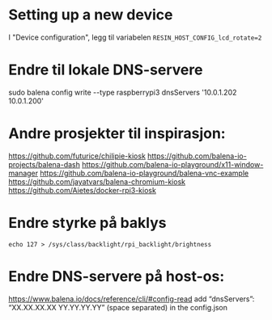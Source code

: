 # Setting up a new device
I "Device configuration", legg til variabelen
`RESIN_HOST_CONFIG_lcd_rotate=2`

# Endre til lokale DNS-servere
sudo balena config write --type raspberrypi3 dnsServers '10.0.1.202 10.0.1.200'

# Andre prosjekter til inspirasjon:
https://github.com/futurice/chilipie-kiosk
https://github.com/balena-io-projects/balena-dash
https://github.com/balena-io-playground/x11-window-manager
https://github.com/balena-io-playground/balena-vnc-example
https://github.com/jayatvars/balena-chromium-kiosk
https://github.com/Aietes/docker-rpi3-kiosk

# Endre styrke på baklys
`echo 127 > /sys/class/backlight/rpi_backlight/brightness`

# Endre DNS-servere på host-os:
https://www.balena.io/docs/reference/cli/#config-read
add “dnsServers”: “XX.XX.XX.XX YY.YY.YY.YY” (space separated) in the config.json

